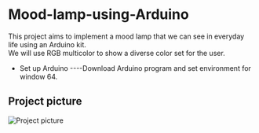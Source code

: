 # Mood-lamp-using-Arduino

This project aims to implement a mood lamp that we can see in everyday life using an Arduino kit.    
We will use RGB multicolor to show a diverse color set for the user.   

* Set up Arduino
  ----Download Arduino program and set environment for window 64.

## Project picture

![Project picture](https://github.com/ijaejun1025/Mood_lamp-Arduino/assets/154036705/e59e756c-ece1-41d0-8c31-a5394e98f397)
